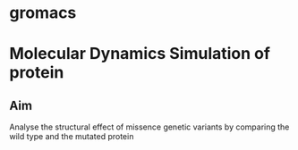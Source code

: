 # gromacs
# Molecular Dynamics Simulation of protein
## Aim
Analyse the structural effect of missence genetic variants by comparing the wild type and the mutated protein
